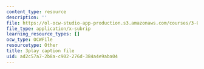 ```yaml
---
content_type: resource
description: ''
file: https://ol-ocw-studio-app-production.s3.amazonaws.com/courses/3-091-introduction-to-solid-state-chemistry-fall-2018/ad2c57a72b8ac902276d384a4e9aba04_cMIRECEsKHM.srt
file_type: application/x-subrip
learning_resource_types: []
ocw_type: OCWFile
resourcetype: Other
title: 3play caption file
uid: ad2c57a7-2b8a-c902-276d-384a4e9aba04
---
```

